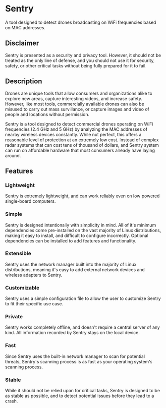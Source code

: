 # Sentry

A tool designed to detect drones broadcasting on WiFi frequencies based on MAC addresses.


## Disclaimer

Sentry is presented as a security and privacy tool. However, it should not be treated as the only line of defense, and you should not use it for security, safety, or other critical tasks without being fully prepared for it to fail.


## Description

Drones are unique tools that allow consumers and organizations alike to explore new areas, capture interesting videos, and increase safety. However, like most tools, commercially available drones can also be misused to carry out mass survillance, or capture images and video of people and locations without permission.

Sentry is a tool designed to detect commercial drones operating on WiFi frequencies (2.4 GHz and 5 GHz) by analyzing the MAC addresses of nearby wireless devices constantly. While not perfect, this offers a reasonable level of protection at an extremely low cost. Instead of complex radar systems that can cost tens of thousand of dollars, and Sentry system can run on affordable hardware that most consumers already have laying around.


## Features

### Lightweight

Sentry is extremely lightweight, and can work reliably even on low powered single-board computers.

### Simple

Sentry is designed intentionally with simplicity in mind. All of it's minimum dependencies come pre-installed on the vast majority of Linux distributions, making it easy to install, and difficult to configure incorrectly. Optional dependencies can be installed to add features and functionality.

### Extensible

Sentry uses the network manager built into the majority of Linux distributions, meaning it's easy to add external network devices and wireless adapters to Sentry.

### Customizable

Sentry uses a simple configuration file to allow the user to customize Sentry to fit their specific use case.

### Private

Sentry works completely offline, and doesn't require a central server of any kind. All information recorded by Sentry stays on the local device.

### Fast

Since Sentry uses the built-in network manager to scan for potential threats, Sentry's scanning process is as fast as your operating system's scanning process.

### Stable

While it should not be relied upon for critical tasks, Sentry is designed to be as stable as possible, and to detect potential issues before they lead to a crash.

